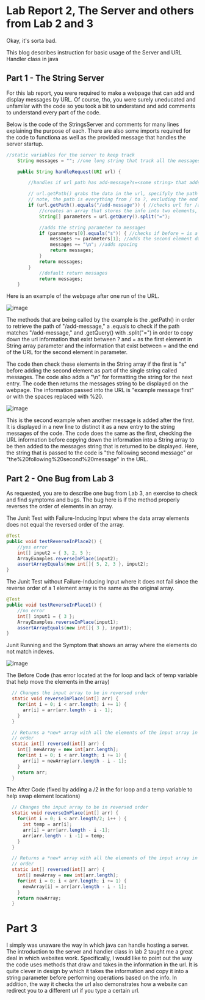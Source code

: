 # Lab Report 2, The Server and others from Lab 2 and 3
Okay, it's sorta bad. 

This blog describes instruction for basic usage of the Server and URL Handler class in java
## Part 1 - The String Server
For this lab report, you were required to make a webpage that can add and display messages by URL. 
Of course, tho, you were surely uneducated and unfamilar with the code so you took a bit to understand 
and add comments to understand every part of the code. 

Below is the code of the StringsServer and comments for many lines explaining the purpose of each. There are also 
some imports required for the code to functiona as well as the provided message that handles the server startup. 

```java
//static variables for the server to keep track 
    String messages = ""; //one long string that track all the messages added using the url with /n between each entry 

    public String handleRequest(URI url) {

        //handles if url path has add-message?s=<some string> that adds strings to messages 

        // url.getPath() grabs the data in the url, specifyly the path exluding domain
        // note, the path is everything from / to ?, excluding the end
        if (url.getPath().equals("/add-message")) { //checks url for /add-message
            //creates an array that stores the info into two elements, the stuff before the = and after
            String[] parameters = url.getQuery().split("="); 

            //adds the string parameter to messages
            if (parameters[0].equals("s")) { //checks if before = is a s
                messages += parameters[1]; //adds the second element data to messages
                messages += "\n"; //adds spacing
                return messages;
            }
            return messages;
        }
            //default return messages
            return messages;
    }
```

Here is an example of the webpage after one run of the URL. 

![image](https://user-images.githubusercontent.com/45048652/215360906-df50d6cd-392c-4654-8eab-0f9046a4c885.png)

The methods that are being called by the example is the .getPath() in order to retrieve the path of "/add-message," a 
.equals to check if the path matches "/add-message," and .getQuery() with .split("=") in order to copy down the url information 
that exist between ? and = as the first element in String array parameter and the information that exist between = and the end of 
the URL for the second element in parameter. 

The code then check these elements in the String array if the first is "s" before adding the second element as part of the single 
string called messages. The code also adds a "\n" for formatting the string for the next entry. The code then returns the messages 
string to be displayed on the webpage. The information passed into the URL is "example message first" or with the spaces replaced 
with %20.

![image](https://user-images.githubusercontent.com/45048652/215361294-101a50fc-4b41-4bd4-85ca-09df2f7efc65.png)

This is the second example when another message is added after the first. It is displayed in a new line to distinct it as a new 
entry to the string messages of the code. The code does the same as the first, checking the URL information before copying 
down the information into a String array to be then added to the messages string that is returned to be displayed. Here, the 
string that is passed to the code is "the following second message" or "the%20following%20second%20message" in the URL.

## Part 2 - One Bug from Lab 3

As requested, you are to describe one bug from Lab 3, an exercise to check and find symptoms and bugs. The bug here is if the method properly 
reverses the order of elements in an array.

The Junit Test with Failure-Inducing Input where the data array elements does not equal the reversed order of the array.

```java
@Test 
public void testReverseInPlace2() {
    //yes error
    int[] input2 = { 3, 2, 5 };
    ArrayExamples.reverseInPlace(input2);
    assertArrayEquals(new int[]{ 5, 2, 3 }, input2);
}

```

The Junit Test without Failure-Inducing Input where it does not fail since the reverse order of a 1 element array is the same as the original array.

```java
@Test 
public void testReverseInPlace1() {
    //no error
    int[] input1 = { 3 };
    ArrayExamples.reverseInPlace(input1);
    assertArrayEquals(new int[]{ 3 }, input1);
}

```

Junit Running and the Symptom that shows an array where the elements do not match indexes. 

![image](https://user-images.githubusercontent.com/45048652/215364671-b4c08ae1-1224-4b39-a178-960e258cbe23.png)


The Before Code (has error located at the for loop and lack of temp variable that help move the elements in the array)

```java
  // Changes the input array to be in reversed order
  static void reverseInPlace(int[] arr) {
    for(int i = 0; i < arr.length; i += 1) {
      arr[i] = arr[arr.length - i - 1];
    }
  }

  // Returns a *new* array with all the elements of the input array in reversed
  // order
  static int[] reversed(int[] arr) {
    int[] newArray = new int[arr.length];
    for(int i = 0; i < arr.length; i += 1) {
      arr[i] = newArray[arr.length - i - 1];
    }
    return arr;
  }
```

The After Code (fixed by adding a /2 in the for loop and a temp variable to help swap element locations)

```java
  // Changes the input array to be in reversed order
  static void reverseInPlace(int[] arr) {
    for(int i = 0; i < arr.length/2; i++ ) {
      int temp = arr[i];
      arr[i] = arr[arr.length - i -1];
      arr[arr.length - i -1] = temp;
    }
  }

  // Returns a *new* array with all the elements of the input array in reversed
  // order
  static int[] reversed(int[] arr) {
    int[] newArray = new int[arr.length];
    for(int i = 0; i < arr.length; i += 1) {
      newArray[i] = arr[arr.length - i - 1];
    }
    return newArray;
  }

```
 
# Part 3

I simply was unaware the way in which java can handle hosting a server. The introduction to the server and handler class in lab 2 taught me a great 
deal in which websites work. Specifically, I would like to point out the way the code uses methods that draw and takes in the 
information in the url. It is quite clever in design by which it takes the information and copy it into a string parameter before performing 
operations based on the info. In addition, the way it checks the url also demonstrates how a website can redirect you to a different url if 
you type a certain url.

